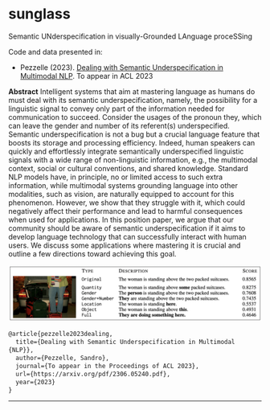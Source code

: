 # sunglass
Semantic UNderspecification in visually-Grounded LAnguage proceSSing


Code and data presented in:

- Pezzelle (2023). [Dealing with Semantic Underspecification in Multimodal NLP](https://arxiv.org/pdf/2306.05240.pdf). To appear in ACL 2023

**Abstract**
Intelligent systems that aim at mastering language as humans do must deal with its semantic underspecification, namely, the possibility for a linguistic signal to convey only part of the information needed for communication to succeed. Consider the usages of the pronoun they, which can leave the gender and number of its referent(s) underspecified. Semantic underspecification is not a bug but a crucial language feature that boosts its storage and processing efficiency. Indeed, human speakers can quickly and effortlessly integrate semantically underspecified linguistic signals with a wide range of non-linguistic information, e.g., the multimodal context, social or cultural conventions, and shared knowledge. Standard NLP models have, in principle, no or limited access to such extra information, while multimodal systems grounding language into other modalities, such as vision, are naturally equipped to account for this phenomenon. However, we show that they struggle with it, which could negatively affect their performance and lead to harmful consequences when used for applications. In this position paper, we argue that our community should be aware of semantic underspecification if it aims to develop language technology that can successfully interact with human users. We discuss some applications where mastering it is crucial and outline a few directions toward achieving this goal.

![figure1](figure1.png)

```
@article{pezzelle2023dealing,
  title={Dealing with Semantic Underspecification in Multimodal {NLP}},
  author={Pezzelle, Sandro},
  journal={To appear in the Proceedings of ACL 2023},
  url={https://arxiv.org/pdf/2306.05240.pdf},
  year={2023}
}
```




***